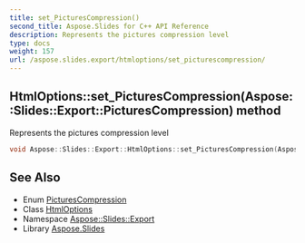 ```yaml
---
title: set_PicturesCompression()
second_title: Aspose.Slides for C++ API Reference
description: Represents the pictures compression level
type: docs
weight: 157
url: /aspose.slides.export/htmloptions/set_picturescompression/
---
```

## HtmlOptions::set_PicturesCompression(Aspose::Slides::Export::PicturesCompression) method


Represents the pictures compression level

```cpp
void Aspose::Slides::Export::HtmlOptions::set_PicturesCompression(Aspose::Slides::Export::PicturesCompression value) override
```

## See Also

* Enum [PicturesCompression](../../picturescompression/)
* Class [HtmlOptions](../)
* Namespace [Aspose::Slides::Export](../../)
* Library [Aspose.Slides](../../../)